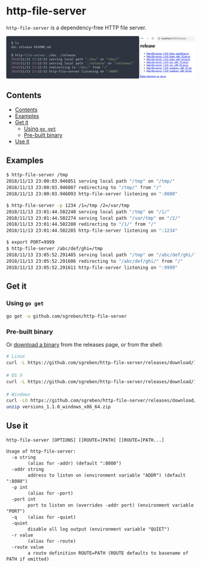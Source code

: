 # http-file-server

`http-file-server` is a dependency-free HTTP file server.

![screenshot](doc/screenshot.gif)

## Contents

<!-- TOC -->

- [Contents](#contents)
- [Examples](#examples)
- [Get it](#get-it)
    - [Using `go get`](#using-go-get)
    - [Pre-built binary](#pre-built-binary)
- [Use it](#use-it)

<!-- /TOC -->


## Examples

```sh
$ http-file-server /tmp
2018/11/13 23:00:03.946051 serving local path "/tmp" on "/tmp/"
2018/11/13 23:00:03.946087 redirecting to "/tmp/" from "/"
2018/11/13 23:00:03.946093 http-file-server listening on ":8080"
```

```sh
$ http-file-server -p 1234 /1=/tmp /2=/var/tmp
2018/11/13 23:01:44.502240 serving local path "/tmp" on "/1/"
2018/11/13 23:01:44.502274 serving local path "/var/tmp" on "/2/"
2018/11/13 23:01:44.502280 redirecting to "/1/" from "/"
2018/11/13 23:01:44.502285 http-file-server listening on ":1234"
```

```sh
$ export PORT=9999
$ http-file-server /abc/def/ghi=/tmp
2018/11/13 23:05:52.291485 serving local path "/tmp" on "/abc/def/ghi/"
2018/11/13 23:05:52.291606 redirecting to "/abc/def/ghi/" from "/"
2018/11/13 23:05:52.291611 http-file-server listening on ":9999"
```

## Get it

### Using `go get`

```sh
go get -u github.com/sgreben/http-file-server
```

### Pre-built binary

Or [download a binary](https://github.com/sgreben/http-file-server/releases/latest) from the releases page, or from the shell:

```sh
# Linux
curl -L https://github.com/sgreben/http-file-server/releases/download/1.1.0/http-file-server_1.1.0_linux_x86_64.tar.gz | tar xz

# OS X
curl -L https://github.com/sgreben/http-file-server/releases/download/1.1.0/http-file-server_1.1.0_osx_x86_64.tar.gz | tar xz

# Windows
curl -LO https://github.com/sgreben/http-file-server/releases/download/1.1.0/http-file-server_1.1.0_windows_x86_64.zip
unzip versions_1.1.0_windows_x86_64.zip
```

## Use it

```text
http-file-server [OPTIONS] [[ROUTE=]PATH] [[ROUTE=]PATH...]
```

```text
Usage of http-file-server:
  -a string
    	(alias for -addr) (default ":8080")
  -addr string
    	address to listen on (environment variable "ADDR") (default ":8080")
  -p int
    	(alias for -port)
  -port int
    	port to listen on (overrides -addr port) (environment variable "PORT")
  -q	(alias for -quiet)
  -quiet
    	disable all log output (environment variable "QUIET")
  -r value
    	(alias for -route)
  -route value
    	a route definition ROUTE=PATH (ROUTE defaults to basename of PATH if omitted)
```
